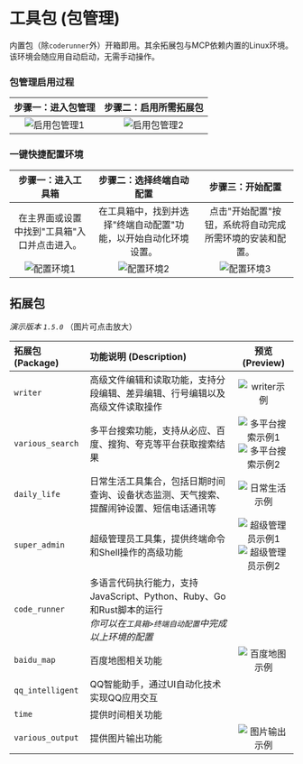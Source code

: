 # 工具包 (包管理)

内置包（除`coderunner`外）开箱即用。其余拓展包与MCP依赖内置的Linux环境。该环境会随应用自动启动，无需手动操作。

### 包管理启用过程

| 步骤一：进入包管理 | 步骤二：启用所需拓展包 |
| :---: | :---: |
| ![启用包管理1](/manuals/assets/package_or_MCP/1.jpg) | ![启用包管理2](/manuals/assets/package_or_MCP/2.png) |

### 一键快捷配置环境

| 步骤一：进入工具箱 | 步骤二：选择终端自动配置 | 步骤三：开始配置 |
| :---: | :---: | :---: |
| 在主界面或设置中找到"工具箱"入口并点击进入。 | 在工具箱中，找到并选择"终端自动配置"功能，以开始自动化环境设置。 | 点击"开始配置"按钮，系统将自动完成所需环境的安装和配置。 |
| ![配置环境1](/manuals/assets/package_or_MCP/3.jpg) | ![配置环境2](/manuals/assets/package_or_MCP/4.jpg) | ![配置环境3](/manuals/assets/package_or_MCP/5.jpg) |


## 拓展包

*演示版本 `1.5.0`*
（图片可点击放大）

| 拓展包 (Package) | 功能说明 (Description) | 预览 (Preview) |
| :--- | :--- | :---: |
| `writer` | 高级文件编辑和读取功能，支持分段编辑、差异编辑、行号编辑以及高级文件读取操作 | ![writer示例](/manuals/assets/expamle/065e5ca8a8036c51a7905d206bbb56c.jpg) |
| `various_search` | 多平台搜索功能，支持从必应、百度、搜狗、夸克等平台获取搜索结果 | ![多平台搜索示例1](/manuals/assets/expamle/90a1778510df485d788b80d4bc349f9.jpg) <br> ![多平台搜索示例2](/manuals/assets/expamle/f9b8aeba4878775d1252ad8d5d8620a.jpg) |
| `daily_life` | 日常生活工具集合，包括日期时间查询、设备状态监测、天气搜索、提醒闹钟设置、短信电话通讯等 | ![日常生活示例](/manuals/assets/expamle/615cf7a99e421356b6d22bb0b9cc87b.jpg) |
| `super_admin` | 超级管理员工具集，提供终端命令和Shell操作的高级功能 | ![超级管理员示例1](/manuals/assets/expamle/731f67e3d7494886c1c1f8639216bf2.jpg) <br> ![超级管理员示例2](/manuals/assets/expamle/6f81901ae47f5a3584167148017d132.jpg) |
| `code_runner` | 多语言代码执行能力，支持JavaScript、Python、Ruby、Go和Rust脚本的运行<br><em>你可以在`工具箱>终端自动配置`中完成以上环境的配置</em> | |
| `baidu_map` | 百度地图相关功能 | ![百度地图示例](/manuals/assets/expamle/71fd917c5310c1cebaa1abb19882a6d.jpg) |
| `qq_intelligent` | QQ智能助手，通过UI自动化技术实现QQ应用交互 | |
| `time` | 提供时间相关功能 | |
| `various_output` | 提供图片输出功能 | ![图片输出示例](/manuals/assets/expamle/5fff4b49db78ec01e189658de8ea997.jpg) |